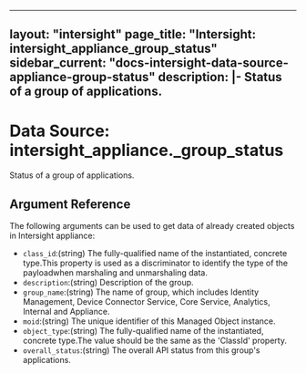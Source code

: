
---
layout: "intersight"
page_title: "Intersight: intersight_appliance_group_status"
sidebar_current: "docs-intersight-data-source-appliance-group-status"
description: |-
Status of a group of applications.
---

# Data Source: intersight_appliance._group_status
Status of a group of applications.
## Argument Reference
The following arguments can be used to get data of already created objects in Intersight appliance:
* `class_id`:(string) The fully-qualified name of the instantiated, concrete type.This property is used as a discriminator to identify the type of the payloadwhen marshaling and unmarshaling data. 
* `description`:(string) Description of the group. 
* `group_name`:(string) The name of group, which includes Identity Management, Device Connector Service, Core Service, Analytics, Internal and Appliance. 
* `moid`:(string) The unique identifier of this Managed Object instance. 
* `object_type`:(string) The fully-qualified name of the instantiated, concrete type.The value should be the same as the 'ClassId' property. 
* `overall_status`:(string) The overall API status from this group's applications. 
